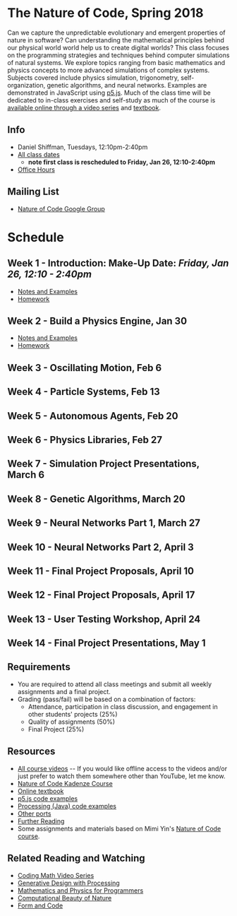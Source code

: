 # The Nature of Code, Spring 2018

Can we capture the unpredictable evolutionary and emergent properties of nature in software? Can understanding the mathematical principles behind our physical world world help us to create digital worlds? This class focuses on the programming strategies and techniques behind computer simulations of natural systems. We explore topics ranging from basic mathematics and physics concepts to more advanced simulations of complex systems. Subjects covered include physics simulation, trigonometry, self-organization, genetic algorithms, and neural networks. Examples are demonstrated in JavaScript using [p5.js](http://p5js.org). Much of the class time will be dedicated to in-class exercises and self-study as much of the course is [available online through a video series](https://www.youtube.com/user/shiffman/playlists?shelf_id=6&view_as=subscriber&sort=dd&view=50) and [textbook](http://natureofcode.com/book/).

## Info
- Daniel Shiffman, Tuesdays, 12:10pm-2:40pm
- [All class dates](http://help.itp.nyu.edu/curriculum/registration/spring-2018-reg-info/spring-2018-class-dates-term-deadlines)
    - **note first class is rescheduled to Friday, Jan 26, 12:10-2:40pm**
- [Office Hours](https://itp.nyu.edu/inwiki/Signup/Shiffman)

## Mailing List
* [Nature of Code Google Group](https://groups.google.com/a/itp.nyu.edu/forum/#!forum/natureofcode)

# Schedule

## Week 1 - Introduction: Make-Up Date: ***Friday, Jan 26, 12:10 - 2:40pm***
* [Notes and Examples](week1)
* [Homework](https://github.com/shiffman/NOC-S18/wiki/Homework-1)

## Week 2 - Build a Physics Engine, Jan 30
* [Notes and Examples](week2)
* [Homework](https://github.com/shiffman/NOC-S18/tree/master/week2)

## Week 3 - Oscillating Motion, Feb  6

## Week 4 - Particle Systems, Feb 13

## Week 5 - Autonomous Agents, Feb 20

## Week 6 - Physics Libraries, Feb 27

## Week 7 - Simulation Project Presentations, March 6

## Week 8 - Genetic Algorithms, March 20

## Week 9 - Neural Networks Part 1, March 27

## Week 10 - Neural Networks Part 2, April 3

## Week 11 - Final Project Proposals, April 10

## Week 12 - Final Project Proposals, April 17

## Week 13 - User Testing Workshop, April 24

## Week 14 - Final Project Presentations, May 1

## Requirements
* You are required to attend all class meetings and submit all weekly assignments and a final project.
* Grading (pass/fail) will be based on a combination of factors:
  * Attendance, participation in class discussion, and engagement in other students' projects (25%)
  * Quality of assignments (50%)
  * Final Project (25%)

## Resources
* [All course videos](https://www.youtube.com/user/shiffman/playlists?view=50&sort=dd&shelf_id=6) -- If you would like offline access to the videos and/or just prefer to watch them somewhere other than YouTube, let me know.
* [Nature of Code Kadenze Course](https://www.kadenze.com/courses/the-nature-of-code/info)
* [Online textbook](http://natureofcode.com/book/)
* [p5.js code examples](https://github.com/shiffman/The-Nature-of-Code-Examples-p5.js)
* [Processing (Java) code examples](https://github.com/shiffman/The-Nature-of-Code-Examples)
* [Other ports](https://github.com/shiffman/The-Nature-of-Code-Examples/blob/master/README.md)
* [Further Reading](http://natureofcode.com/book/further-reading/)
* Some assignments and materials based on Mimi Yin's [Nature of Code course](https://github.com/mimiyin/Nature-of-Code-S-16/).

## Related Reading and Watching
* [Coding Math Video Series](http://www.youtube.com/user/codingmath)
* [Generative Design with Processing](http://www.amazon.com/gp/product/1616890770/ref=as_li_ss_tl?ie=UTF8&camp=1789&creative=390957&creativeASIN=1616890770&linkCode=as2&tag=natureofcode-20)
* [Mathematics and Physics for Programmers](http://www.amazon.com/gp/product/1435457331/ref=as_li_ss_tl?ie=UTF8&camp=1789&creative=390957&creativeASIN=1435457331&linkCode=as2&tag=learniproces-20)
* [Computational Beauty of Nature](http://www.amazon.com/gp/product/0262561271/ref=as_li_ss_tl?ie=UTF8&camp=1789&creative=390957&creativeASIN=0262561271&linkCode=as2&tag=natureofcode-20)
* [Form and Code](http://formandcode.com/)
